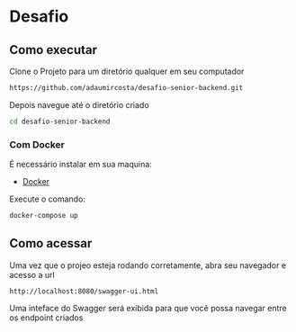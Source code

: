 # Desafio

## Como executar
Clone o Projeto para um diretório qualquer em seu computador

```bash
https://github.com/adaumircosta/desafio-senior-backend.git
```

Depois navegue até o diretório criado
```bash
cd desafio-senior-backend
```

### Com Docker
É necessário instalar em sua maquina:
- [Docker](https://www.docker.com/) 

Execute o comando:
```bash
docker-compose up
```

## Como acessar
Uma vez que o projeo esteja rodando corretamente, abra seu navegador e acesso a url
```
http://localhost:8080/swagger-ui.html
```

Uma inteface do Swagger será exibida para que você possa navegar entre os endpoint criados

